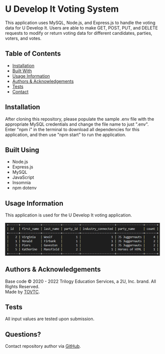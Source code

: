 
  # U Develop It Voting System
  This application uses MySQL, Node.js, and Express.js to handle the voting data for U Develop It. Users are able to make GET, POST, PUT, and DELETE requests to modify or return voting data for different candidates, parties, voters, and votes.
  
  ## Table of Contents
  * [Installation](#installation)
  * [Built With](#built)
  * [Usage Information](#usage)
  * [Authors & Acknowledgements](#credits)
  * [Tests](#tests)
  * [Contact](#questions)
  
  ## Installation <a name="installation"></a>
  After cloning this repository, please populate the sample .env file with the appropriate MySQL credentials and change the file name to just ".env". Enter "npm i" in the terminal to download all dependencies for this application, and then use "npm start" to run the application.
  
  ## Built Using <a name="built"></a>
  * Node.js
  * Express.js
  * MySQL
  * JavaScript
  * Insomnia
  * npm dotenv

  ## Usage Information<a name="usage"></a>
  This application is used for the U Develop It voting application.</br>
  </br>![U Develop It Voting System](./u-develop-it.png "U Develop It Voting System")</br>

  ## Authors & Acknowledgements<a name="credits"></a>
  
  Base code © 2020 - 2022 Trilogy Education Services, a 2U, Inc. brand. All Rights Reserved.</br>
  Made by [TOVTC](https://github.com/TOVTC).
  
  ## Tests<a name="tests"></a>
  All input values are tested upon submission.
  
  ## Questions?<a name="questions"></a>
  Contact repository author via [GitHub](https://github.com/TOVTC).</br>
    
  
  